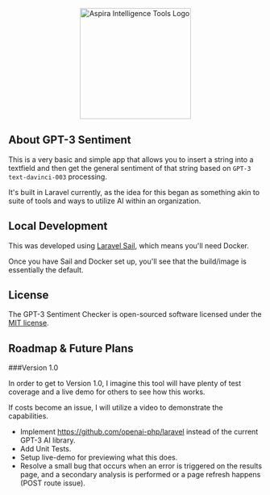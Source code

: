 <p align="center"><a href="https://alicki.me" target="_blank"><img src="https://i.imgur.com/0kLoa9P.png" width="220" alt="Aspira Intelligence Tools Logo"></a></p>

## About GPT-3 Sentiment

This is a very basic and simple app that allows you to insert a string into a textfield and then get the
general sentiment of that string based on `GPT-3 text-davinci-003` processing.

It's built in Laravel currently, as the idea for this began as something akin to suite of tools and ways to
utilize AI within an organization.

## Local Development

This was developed using [Laravel Sail](https://laravel.com/docs/9.x/sail), which means you'll need Docker.

Once you have Sail and Docker set up, you'll see that the build/image is essentially the default.

## License

The GPT-3 Sentiment Checker is open-sourced software licensed under the [MIT license](https://opensource.org/licenses/MIT).


## Roadmap & Future Plans

###Version 1.0

In order to get to Version 1.0, I imagine this tool will have plenty of test coverage and a live demo for others to see how this works.

If costs become an issue, I will utilize a video to demonstrate the capabilities.

- Implement https://github.com/openai-php/laravel instead of the current GPT-3 AI library.
- Add Unit Tests.
- Setup live-demo for previewing what this does.
- Resolve a small bug that occurs when an error is triggered on the results page, and a secondary analysis is performed or a page
refresh happens (POST route issue).

